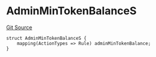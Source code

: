 # AdminMinTokenBalanceS
[Git Source](https://github.com/thrackle-io/tron/blob/fd00dd3f701afe5991226ded04be9da490ad380d/src/client/token/handler/diamond/RuleStorage.sol)


```solidity
struct AdminMinTokenBalanceS {
    mapping(ActionTypes => Rule) adminMinTokenBalance;
}
```

